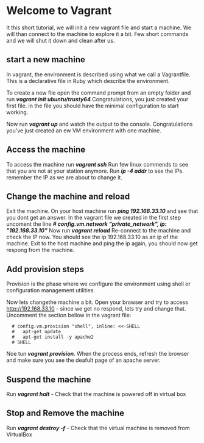 # Welcome to Vagrant #

It this short tutorial, we will init a new vagrant file and start a machine.
We will than connect to the machine to explore it a bit.
Few short commands and we will shut it down and clean after us.

## start a new machine ##
In vagrant, the environment is described using what we call a Vagrantfile. This is a declarative file in Ruby which describe the environment.

To create a new file open the command prompt from an empty folder and run **_vagrant init ubuntu/trusty64_**
Congratulations, you just created your first file. in the file you should have the minimal configuration to start working.

Now run **_vagrant up_** and watch the output to the console.
Congratulations you've just created an ew VM environment with one machine.


## Access the machine ##
To access the machine run **_vagrant ssh_**
Run few linux commends to see that you are not at your station anymore. 
Run **_ip -4 addr_** to see the IPs. remember the IP as we are about to change it.

## Change the machine and reload ##
Exit the machine. 
On your host machine run **_ping 192.168.33.10_** and see that you dont get an answer.
In the vagrant file we created in the first step uncoment the line **_# config.vm.network "private_network", ip: "192.168.33.10"_**
Now run **_vagrant reload_**
Re-connect to the machine and check the IP now. You should see the ip 192.168.33.10 as an ip of the machine.
Exit to the host machine and ping the ip again, you should now get respong from the machine.

## Add provision steps ##
Provision is the phase where we configure the environment using shell or configuration management utilities.

Now lets changethe machine a bit.
Open your browser and try to access http://192.168.33.10 - since we get no respond, lets try and change that.
Uncomment the section bellow in the vagrant file:
```shell
  # config.vm.provision "shell", inline: <<-SHELL
  #   apt-get update
  #   apt-get install -y apache2
  # SHELL
```
Noe tun **_vagrant provision_**. When the process ends, refresh the browser and make sure you see the deafult page of an apache server.


## Suspend the machine ##
Run **_vagrant halt_**    - Check that the machine is powered off in virtual box

## Stop and Remove the machine ##
Run **_vagrant destroy -f_**   - Check that the virtual machine is removed from VirtualBox